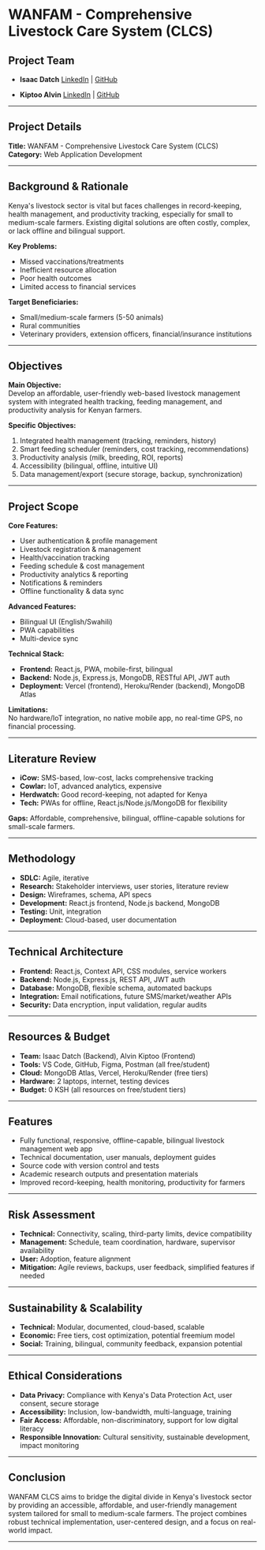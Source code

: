 # WANFAM - Comprehensive Livestock Care System (CLCS)
## Project Team

- **Isaac Datch**
[LinkedIn](https://www.linkedin.com/in/isaac-datch-947067288/) | [GitHub](https://github.com/Brandon-Isaac)

- **Kiptoo Alvin**
[LinkedIn](https://www.linkedin.com/in/alvin-kiptoo-865756282/) | [GitHub](https://github.com/Murphy1960)

---

## Project Details

**Title:** WANFAM - Comprehensive Livestock Care System (CLCS)  
**Category:** Web Application Development  

---

## Background & Rationale

Kenya's livestock sector is vital but faces challenges in record-keeping, health management, and productivity tracking, especially for small to medium-scale farmers. Existing digital solutions are often costly, complex, or lack offline and bilingual support.

**Key Problems:**
- Missed vaccinations/treatments
- Inefficient resource allocation
- Poor health outcomes
- Limited access to financial services

**Target Beneficiaries:**
- Small/medium-scale farmers (5-50 animals)
- Rural communities
- Veterinary providers, extension officers, financial/insurance institutions

---

## Objectives

**Main Objective:**  
Develop an affordable, user-friendly web-based livestock management system with integrated health tracking, feeding management, and productivity analysis for Kenyan farmers.

**Specific Objectives:**
1. Integrated health management (tracking, reminders, history)
2. Smart feeding scheduler (reminders, cost tracking, recommendations)
3. Productivity analysis (milk, breeding, ROI, reports)
4. Accessibility (bilingual, offline, intuitive UI)
5. Data management/export (secure storage, backup, synchronization)

---

## Project Scope

**Core Features:**
- User authentication & profile management
- Livestock registration & management
- Health/vaccination tracking
- Feeding schedule & cost management
- Productivity analytics & reporting
- Notifications & reminders
- Offline functionality & data sync

**Advanced Features:**
- Bilingual UI (English/Swahili)
- PWA capabilities
- Multi-device sync

**Technical Stack:**
- **Frontend:** React.js, PWA, mobile-first, bilingual
- **Backend:** Node.js, Express.js, MongoDB, RESTful API, JWT auth
- **Deployment:** Vercel (frontend), Heroku/Render (backend), MongoDB Atlas

**Limitations:**  
No hardware/IoT integration, no native mobile app, no real-time GPS, no financial processing.

---

## Literature Review

- **iCow:** SMS-based, low-cost, lacks comprehensive tracking
- **Cowlar:** IoT, advanced analytics, expensive
- **Herdwatch:** Good record-keeping, not adapted for Kenya
- **Tech:** PWAs for offline, React.js/Node.js/MongoDB for flexibility

**Gaps:** Affordable, comprehensive, bilingual, offline-capable solutions for small-scale farmers.

---

## Methodology

- **SDLC:** Agile, iterative
- **Research:** Stakeholder interviews, user stories, literature review
- **Design:** Wireframes, schema, API specs
- **Development:** React.js frontend, Node.js backend, MongoDB
- **Testing:** Unit, integration
- **Deployment:** Cloud-based, user documentation

---

## Technical Architecture

- **Frontend:** React.js, Context API, CSS modules, service workers
- **Backend:** Node.js, Express.js, REST API, JWT auth
- **Database:** MongoDB, flexible schema, automated backups
- **Integration:** Email notifications, future SMS/market/weather APIs
- **Security:** Data encryption, input validation, regular audits

---

## Resources & Budget

- **Team:** Isaac Datch (Backend), Alvin Kiptoo (Frontend)
- **Tools:** VS Code, GitHub, Figma, Postman (all free/student)
- **Cloud:** MongoDB Atlas, Vercel, Heroku/Render (free tiers)
- **Hardware:** 2 laptops, internet, testing devices
- **Budget:** 0 KSH (all resources on free/student tiers)

---

## Features

- Fully functional, responsive, offline-capable, bilingual livestock management web app
- Technical documentation, user manuals, deployment guides
- Source code with version control and tests
- Academic research outputs and presentation materials
- Improved record-keeping, health monitoring, productivity for farmers

---

## Risk Assessment

- **Technical:** Connectivity, scaling, third-party limits, device compatibility
- **Management:** Schedule, team coordination, hardware, supervisor availability
- **User:** Adoption, feature alignment
- **Mitigation:** Agile reviews, backups, user feedback, simplified features if needed

---

## Sustainability & Scalability

- **Technical:** Modular, documented, cloud-based, scalable
- **Economic:** Free tiers, cost optimization, potential freemium model
- **Social:** Training, bilingual, community feedback, expansion potential

---

## Ethical Considerations

- **Data Privacy:** Compliance with Kenya's Data Protection Act, user consent, secure storage
- **Accessibility:** Inclusion, low-bandwidth, multi-language, training
- **Fair Access:** Affordable, non-discriminatory, support for low digital literacy
- **Responsible Innovation:** Cultural sensitivity, sustainable development, impact monitoring

---

## Conclusion

WANFAM CLCS aims to bridge the digital divide in Kenya's livestock sector by providing an accessible, affordable, and user-friendly management system tailored for small to medium-scale farmers. The project combines robust technical implementation, user-centered design, and a focus on real-world impact.

---
